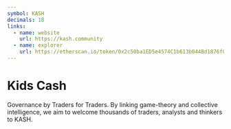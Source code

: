 ```yaml
---
symbol: KASH
decimals: 18
links:
  - name: website
    url: https://kash.community
  - name: explorer
    url: https://etherscan.io/token/0x2c50ba1ED5e4574C1b613b044Bd1876f0B0B87a9
---
```


# Kids Cash

Governance by Traders for Traders. By linking game-theory and collective intelligence, we aim to welcome thousands of traders, analysts and thinkers to KASH.
